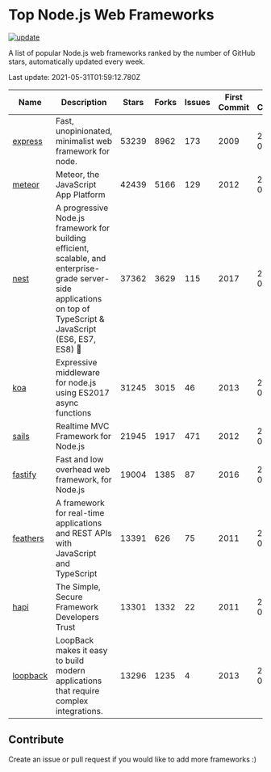 # Top Node.js Web Frameworks

[![update](https://github.com/sunnysid3up/nodejs-web-frameworks/actions/workflows/update.yml/badge.svg)](https://github.com/sunnysid3up/nodejs-web-frameworks/actions/workflows/update.yml)

A list of popular Node.js web frameworks ranked by the number of GitHub stars, automatically updated every week.

Last update: 2021-05-31T01:59:12.780Z

| Name          | Description          | Stars                     | Forks          | Issues               | First Commit        | Last Commit         | Language          |
|---------------|----------------------|---------------------------|----------------|----------------------|---------------------|---------------------|-------------------|
| [express](https://github.com/expressjs/express) | Fast, unopinionated, minimalist web framework for node. | 53239 | 8962 | 173 | 2009 | 2021-05-30 | JS |
| [meteor](https://github.com/meteor/meteor) | Meteor, the JavaScript App Platform | 42439 | 5166 | 129 | 2012 | 2021-05-31 | JS |
| [nest](https://github.com/nestjs/nest) | A progressive Node.js framework for building efficient, scalable, and enterprise-grade server-side applications on top of TypeScript & JavaScript (ES6, ES7, ES8) 🚀 | 37362 | 3629 | 115 | 2017 | 2021-05-31 | TS |
| [koa](https://github.com/koajs/koa) | Expressive middleware for node.js using ES2017 async functions | 31245 | 3015 | 46 | 2013 | 2021-05-31 | JS |
| [sails](https://github.com/balderdashy/sails) | Realtime MVC Framework for Node.js | 21945 | 1917 | 471 | 2012 | 2021-05-30 | JS |
| [fastify](https://github.com/fastify/fastify) | Fast and low overhead web framework, for Node.js | 19004 | 1385 | 87 | 2016 | 2021-05-31 | JS |
| [feathers](https://github.com/feathersjs/feathers) | A framework for real-time applications and REST APIs with JavaScript and TypeScript | 13391 | 626 | 75 | 2011 | 2021-05-30 | TS |
| [hapi](https://github.com/hapijs/hapi) | The Simple, Secure Framework Developers Trust | 13301 | 1332 | 22 | 2011 | 2021-05-31 | JS |
| [loopback](https://github.com/strongloop/loopback) | LoopBack makes it easy to build modern applications that require complex integrations. | 13296 | 1235 | 4 | 2013 | 2021-05-30 | JS |

## Contribute 

Create an issue or pull request if you would like to add more frameworks :)